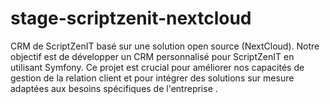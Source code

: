 # stage-scriptzenit-nextcloud
CRM de ScriptZenIT basé sur une solution open source (NextCloud). Notre objectif est de développer un CRM personnalisé  pour ScriptZenIT en utilisant Symfony. Ce projet est crucial pour améliorer nos capacités de gestion de la relation client et  pour intégrer des solutions sur mesure adaptées aux  besoins spécifiques de l'entreprise . 
